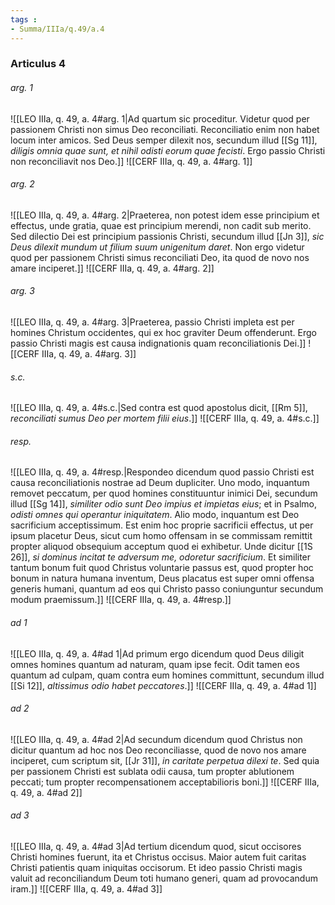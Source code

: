 ```yaml
---
tags : 
- Summa/IIIa/q.49/a.4
---
```


### Articulus 4

###### arg. 1
![[LEO IIIa, q. 49, a. 4#arg. 1|Ad quartum sic proceditur. Videtur quod per passionem Christi non simus Deo reconciliati. Reconciliatio enim non habet locum inter amicos. Sed Deus semper dilexit nos, secundum illud [[Sg 11]], *diligis omnia quae sunt, et nihil odisti eorum quae fecisti*. Ergo passio Christi non reconciliavit nos Deo.]]
![[CERF IIIa, q. 49, a. 4#arg. 1]]

###### arg. 2
![[LEO IIIa, q. 49, a. 4#arg. 2|Praeterea, non potest idem esse principium et effectus, unde gratia, quae est principium merendi, non cadit sub merito. Sed dilectio Dei est principium passionis Christi, secundum illud [[Jn 3]], *sic Deus dilexit mundum ut filium suum unigenitum daret*. Non ergo videtur quod per passionem Christi simus reconciliati Deo, ita quod de novo nos amare inciperet.]]
![[CERF IIIa, q. 49, a. 4#arg. 2]]

###### arg. 3
![[LEO IIIa, q. 49, a. 4#arg. 3|Praeterea, passio Christi impleta est per homines Christum occidentes, qui ex hoc graviter Deum offenderunt. Ergo passio Christi magis est causa indignationis quam reconciliationis Dei.]]
![[CERF IIIa, q. 49, a. 4#arg. 3]]

###### s.c.
![[LEO IIIa, q. 49, a. 4#s.c.|Sed contra est quod apostolus dicit, [[Rm 5]], *reconciliati sumus Deo per mortem filii eius*.]]
![[CERF IIIa, q. 49, a. 4#s.c.]]

###### resp.
![[LEO IIIa, q. 49, a. 4#resp.|Respondeo dicendum quod passio Christi est causa reconciliationis nostrae ad Deum dupliciter. Uno modo, inquantum removet peccatum, per quod homines constituuntur inimici Dei, secundum illud [[Sg 14]], *similiter odio sunt Deo impius et impietas eius*; et in Psalmo, *odisti omnes qui operantur iniquitatem*. Alio modo, inquantum est Deo sacrificium acceptissimum. Est enim hoc proprie sacrificii effectus, ut per ipsum placetur Deus, sicut cum homo offensam in se commissam remittit propter aliquod obsequium acceptum quod ei exhibetur. Unde dicitur [[1S 26]], *si dominus incitat te adversum me, odoretur sacrificium*. Et similiter tantum bonum fuit quod Christus voluntarie passus est, quod propter hoc bonum in natura humana inventum, Deus placatus est super omni offensa generis humani, quantum ad eos qui Christo passo coniunguntur secundum modum praemissum.]]
![[CERF IIIa, q. 49, a. 4#resp.]]

###### ad 1
![[LEO IIIa, q. 49, a. 4#ad 1|Ad primum ergo dicendum quod Deus diligit omnes homines quantum ad naturam, quam ipse fecit. Odit tamen eos quantum ad culpam, quam contra eum homines committunt, secundum illud [[Si 12]], *altissimus odio habet peccatores*.]]
![[CERF IIIa, q. 49, a. 4#ad 1]]

###### ad 2
![[LEO IIIa, q. 49, a. 4#ad 2|Ad secundum dicendum quod Christus non dicitur quantum ad hoc nos Deo reconciliasse, quod de novo nos amare inciperet, cum scriptum sit, [[Jr 31]], *in caritate perpetua dilexi te*. Sed quia per passionem Christi est sublata odii causa, tum propter ablutionem peccati; tum propter recompensationem acceptabilioris boni.]]
![[CERF IIIa, q. 49, a. 4#ad 2]]

###### ad 3
![[LEO IIIa, q. 49, a. 4#ad 3|Ad tertium dicendum quod, sicut occisores Christi homines fuerunt, ita et Christus occisus. Maior autem fuit caritas Christi patientis quam iniquitas occisorum. Et ideo passio Christi magis valuit ad reconciliandum Deum toti humano generi, quam ad provocandum iram.]]
![[CERF IIIa, q. 49, a. 4#ad 3]]

